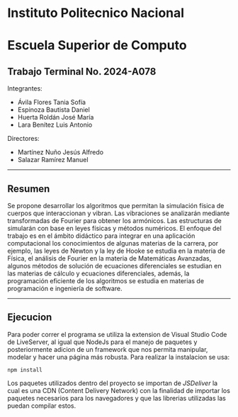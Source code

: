 # Instituto Politecnico Nacional

# Escuela Superior de Computo

## Trabajo Terminal No. 2024-A078

Integrantes:

- Ávila Flores Tania Sofía
- Espinoza Bautista Daniel
- Huerta Roldán José María
- Lara Benítez Luis Antonio

Directores:

- Martínez Nuño Jesús Alfredo
- Salazar Ramírez Manuel

---

## Resumen

Se propone desarrollar los algoritmos que permitan la simulación física de cuerpos que interaccionan y vibran. Las vibraciones se analizarán mediante transformadas de Fourier para obtener los armónicos. Las estructuras de simularán con base en leyes físicas y métodos numéricos. El enfoque del trabajo es en el ámbito didáctico para integrar en una aplicación computacional los conocimientos de algunas materias de la carrera, por ejemplo, las leyes de Newton y la ley de Hooke se estudia en la materia de Física, el análisis de Fourier en la materia de Matemáticas Avanzadas, algunos métodos de solución de ecuaciones diferenciales se estudian en las materias de cálculo y ecuaciones diferenciales, además, la programación eficiente de los algoritmos se estudia en materias de programación e ingeniería de software.

---

## Ejecucion

Para poder correr el programa se utiliza la extension de Visual Studio Code de LiveServer, al igual que NodeJs para el manejo de paquetes y posteriormente adicion de un framework que nos permita manipular, modelar y hacer una página más robusta.
Para realizar la instalacion se usa:

`npm install`

Los paquetes utilizados dentro del proyecto se importan de _JSDeliver_ la cual es una CDN (Content Delivery Network) con la finalidad de importar los paquetes necesarios para los navegadores y que las librerias utilizadas las puedan compilar estos.
